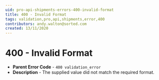 ```yaml
---
uid: pro-api-shipments-errors-400-invalid-format
title: 400 - Invalid Format
tags: validation,pro,api,shipments,error,400
contributors: andy.walton@sorted.com
created: 13/11/2020
---
```

# 400 - Invalid Format

* **Parent Error Code** - `400 validation_error`
* **Description** - The supplied value did not match the required format.